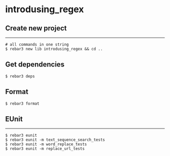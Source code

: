 introdusing_regex
=====

## Create new project

----	
	
	# all commands in one string
	$ rebar3 new lib introdusing_regex && cd ..
	
## Get dependencies
	$ rebar3 deps	
## Format
	$ rebar3 format
	
## EUnit
-----
	$ rebar3 eunit
	$ rebar3 eunit -m text_sequence_search_tests
	$ rebar3 eunit -m word_replace_tests
	$ rebar3 eunit -m replace_url_tests
	